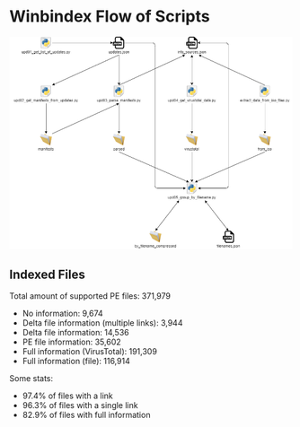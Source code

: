 # Winbindex Flow of Scripts

![winbindex-scripts-flow.png](winbindex-scripts-flow.png)

## Indexed Files

<!--FileStats-->
Total amount of supported PE files: 371,979

* No information: 9,674
* Delta file information (multiple links): 3,944
* Delta file information: 14,536
* PE file information: 35,602
* Full information (VirusTotal): 191,309
* Full information (file): 116,914

Some stats:

* 97.4% of files with a link
* 96.3% of files with a single link
* 82.9% of files with full information
<!--/FileStats-->

